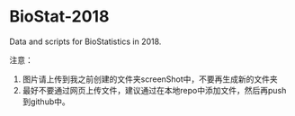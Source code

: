 # BioStat-2018

Data and scripts for BioStatistics in 2018.  

注意：
1. 图片请上传到我之前创建的文件夹screenShot中，不要再生成新的文件夹
2. 最好不要通过网页上传文件，建议通过在本地repo中添加文件，然后再push到github中。
